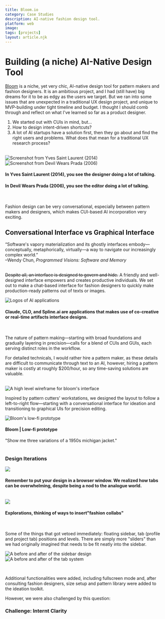 ```yaml
---
title: Bloom.io
category: Case Studies
description: AI-native fashion design tool.
platform: web
image: 
tags: [projects]
layout: article.njk
---
```


# Building (a niche) AI-Native Design Tool

[Bloom](https://bloom3d.io/) is a niche, yet very chic, AI-native design tool for pattern makers and fashion designers. It is an ambitious project, and I had (still have) big dreams for it to be as edgy as the users we target. But we ran into some issues that are unexpected in a traditional UX design project, and unique to MVP-building under tight timeline and budget. I thought I should comb through and reflect on what I've learned so far as a product designer.

<ol>
    <li>We started out with CUIs in mind, but…
    <li>How to design intent-driven shortcuts?
    <li>A lot of AI startups have a solution first, then they go about and find the right users and problems. What does that mean for a traditional UX research process? 
</ol>
<br>

<img src="/assets/images/ysl.webp" alt="Screenshot from Yves Saint Laurent (2014)">
<img src="/assets/images/dwp.webp" alt="Screenshot from Devil Wears Prada (2006)">

#### In Yves Saint Laurent (2014), you see the designer doing a lot of talking.
#### In Devil Wears Prada (2006), you see the editor doing a lot of talking.

<br>


Fashion design can be very conversational, especially between pattern makers and designers, which makes CUI-based AI incorporation very exciting.

## Conversational Interface vs Graphical Interface

<div class="quote">
    “Software's vapory materialization and its ghostly interfaces embody— conceptually, metaphorically, virtually—a way to navigate our increasingly complex world.” <br>
–Wendy Chun, <i>Programmed Visions: Software and Memory</i>
</div>
<br>

~~Despite all, an interface is designed to govern and hide.~~ A friendly and well-designed interface empowers and creates productive individuals. We set out to make a chat-based interface for fashion designers to quickly make production-ready patterns out of texts or images.
<br>

![Logos of AI applications]()

#### Claude, CLO, and Spline.ai are applications that makes use of co-creative or real-time artifacts interface designs. 

<br>

The nature of pattern making—starting with broad foundations and gradually layering in precision—calls for a blend of CUIs and GUIs, each serving distinct roles in the workflow.

<div class="quote">
    For detailed technicals, I would rather hire a pattern maker, as these details are difficult to communicate through text to an AI, however, hiring a pattern maker is costly at roughly $200/hour, so any time-saving solutions are valuable.
</div>
<br>

![A high level wireframe for bloom's interface]()
<br>

Inspired by pattern cutters' workstations, we designed the layout to follow a left-to-right flow—starting with a conversational interface for ideation and transitioning to graphical UIs for precision editing. <br>

<img src="/assets/images/lofi.png" alt="Bloom's low-fi prototype">

#### Bloom | Low-fi prototype

<div class="quote">
    "Show me three variations of a 1950s michigan jacket."
</div>
<br>

### Design Iterations

<img src="assets/images/browswerlofi.png">

#### Remember to put your design in a browser window. We realized how tabs can be overwhelming, despite being a nod to the analogue world.
<br>
<img src="assets/images/collab.png">

#### Explorations, thinking of ways to insert"fashion collabs"

<br>

Some of the things that got vetoed immediately: floating sidebar, tab (profile and project tab) positions and levels. There are simply more "sliders" than we had originally imagined that needs to be fit neatly into the sidebar. 

![A before and after of the sidebar design](assets/images/sidebar.png)
![A before and after of the tab system](assets/images/tabsystem.png)

<br>

Additional functionalities were added, including fullscreen mode and, after consulting fashion designers, size setup and pattern library were added to the ideation toolkit.

However, we were also challenged by this question:

### Challenge: Internt Clarity